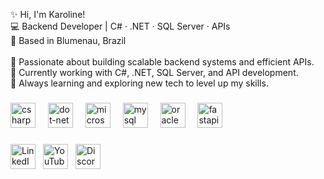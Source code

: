 <p align="left">✨ Hi, I'm Karoline!<br>💻 Backend Developer | C# · .NET · SQL Server · APIs<br>📍 Based in Blumenau, Brazil<br><br>🔹 Passionate about building scalable backend systems and efficient APIs.<br>🔹 Currently working with C#, .NET, SQL Server, and API development.<br>🔹 Always learning and exploring new tech to level up my skills.</p>

###

<div align="left">
  <img src="https://cdn.jsdelivr.net/gh/devicons/devicon/icons/csharp/csharp-original.svg" height="40" alt="csharp logo"  />
  <img width="12" />
  <img src="https://cdn.jsdelivr.net/gh/devicons/devicon/icons/dot-net/dot-net-original.svg" height="40" alt="dot-net logo"  />
  <img width="12" />
  <img src="https://cdn.jsdelivr.net/gh/devicons/devicon/icons/microsoftsqlserver/microsoftsqlserver-plain.svg" height="40" alt="microsoftsqlserver logo"  />
  <img width="12" />
  <img src="https://cdn.jsdelivr.net/gh/devicons/devicon/icons/mysql/mysql-original.svg" height="40" alt="mysql logo"  />
  <img width="12" />
  <img src="https://cdn.jsdelivr.net/gh/devicons/devicon/icons/oracle/oracle-original.svg" height="40" alt="oracle logo"  />
  <img width="12" />
  <img src="https://cdn.jsdelivr.net/gh/devicons/devicon/icons/fastapi/fastapi-original.svg" height="40" alt="fastapi logo"  />
</div>

###

<div style="display: flex; gap: 12px; margin: 20px 0;">
  <!-- LinkedIn (100% funcional) -->
  <a href="https://www.linkedin.com/in/karolinerebeca/" target="_blank">
    <img src="https://i.ibb.co/12Z5QqH/linkedin.png" width="40" alt="LinkedIn"/>
  </a>
  
  <!-- YouTube (seu canal) -->
  <a href="https://www.youtube.com/@karolinerebeca_" target="_blank">
    <img src="https://i.ibb.co/6n0h7L0/youtube.png" width="40" alt="YouTube"/>
  </a>
  
  <!-- Discord (alternativo seguro) -->
  <span style="cursor:pointer" onclick="prompt('Me adicione no Discord:', 'SeuUsername#1234')">
    <img src="https://i.ibb.co/6YKbHnB/discord.png" width="40" alt="Discord"/>
  </span>
</div>
